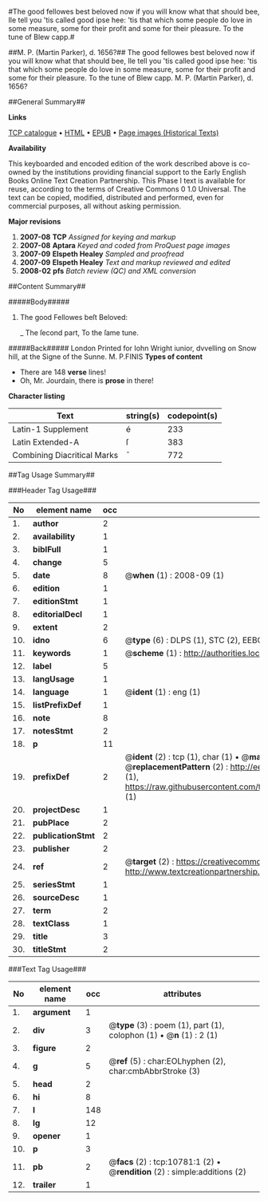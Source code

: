 #The good fellowes best beloved now if you will know what that should bee, Ile tell you 'tis called good ipse hee: 'tis that which some people do love in some measure, some for their profit and some for their pleasure. To the tune of Blew capp.#

##M. P. (Martin Parker), d. 1656?##
The good fellowes best beloved now if you will know what that should bee, Ile tell you 'tis called good ipse hee: 'tis that which some people do love in some measure, some for their profit and some for their pleasure. To the tune of Blew capp.
M. P. (Martin Parker), d. 1656?

##General Summary##

**Links**

[TCP catalogue](http://www.ota.ox.ac.uk/tcp/)  • 
[HTML](http://tei.it.ox.ac.uk/tcp/Texts-HTML/free/A08/A08794.html)  • 
[EPUB](http://tei.it.ox.ac.uk/tcp/Texts-EPUB/free/A08/A08794.epub) • 
[Page images (Historical Texts)](https://data.historicaltexts.jisc.ac.uk/view?pubId=eebo-99839188e&pageId=eebo-99839188e-10781-1)

**Availability**

This keyboarded and encoded edition of the
	       work described above is co-owned by the institutions
	       providing financial support to the Early English Books
	       Online Text Creation Partnership. This Phase I text is
	       available for reuse, according to the terms of Creative
	       Commons 0 1.0 Universal. The text can be copied,
	       modified, distributed and performed, even for
	       commercial purposes, all without asking permission.

**Major revisions**

1. __2007-08__ __TCP__ *Assigned for keying and markup*
1. __2007-08__ __Aptara__ *Keyed and coded from ProQuest page images*
1. __2007-09__ __Elspeth Healey__ *Sampled and proofread*
1. __2007-09__ __Elspeth Healey__ *Text and markup reviewed and edited*
1. __2008-02__ __pfs__ *Batch review (QC) and XML conversion*

##Content Summary##

#####Body#####

1. The good Fellowes beſt Beloved:

    _ The ſecond part, To the ſame tune.

#####Back#####
London Printed for Iohn Wright iunior, dvvelling on Snow hill, at the Signe of the Sunne. M. P.FINIS
**Types of content**

  * There are 148 **verse** lines!
  * Oh, Mr. Jourdain, there is **prose** in there!

**Character listing**


|Text|string(s)|codepoint(s)|
|---|---|---|
|Latin-1 Supplement|é|233|
|Latin Extended-A|ſ|383|
|Combining             Diacritical Marks|̄|772|

##Tag Usage Summary##

###Header Tag Usage###

|No|element name|occ|attributes|
|---|---|---|---|
|1.|__author__|2||
|2.|__availability__|1||
|3.|__biblFull__|1||
|4.|__change__|5||
|5.|__date__|8| @__when__ (1) : 2008-09 (1)|
|6.|__edition__|1||
|7.|__editionStmt__|1||
|8.|__editorialDecl__|1||
|9.|__extent__|2||
|10.|__idno__|6| @__type__ (6) : DLPS (1), STC (2), EEBO-CITATION (1), PROQUEST (1), VID (1)|
|11.|__keywords__|1| @__scheme__ (1) : http://authorities.loc.gov/ (1)|
|12.|__label__|5||
|13.|__langUsage__|1||
|14.|__language__|1| @__ident__ (1) : eng (1)|
|15.|__listPrefixDef__|1||
|16.|__note__|8||
|17.|__notesStmt__|2||
|18.|__p__|11||
|19.|__prefixDef__|2| @__ident__ (2) : tcp (1), char (1)  •  @__matchPattern__ (2) : ([0-9\-]+):([0-9IVX]+) (1), (.+) (1)  •  @__replacementPattern__ (2) : http://eebo.chadwyck.com/downloadtiff?vid=$1&page=$2 (1), https://raw.githubusercontent.com/textcreationpartnership/Texts/master/tcpchars.xml#$1 (1)|
|20.|__projectDesc__|1||
|21.|__pubPlace__|2||
|22.|__publicationStmt__|2||
|23.|__publisher__|2||
|24.|__ref__|2| @__target__ (2) : https://creativecommons.org/publicdomain/zero/1.0/ (1), http://www.textcreationpartnership.org/docs/. (1)|
|25.|__seriesStmt__|1||
|26.|__sourceDesc__|1||
|27.|__term__|2||
|28.|__textClass__|1||
|29.|__title__|3||
|30.|__titleStmt__|2||


###Text Tag Usage###

|No|element name|occ|attributes|
|---|---|---|---|
|1.|__argument__|1||
|2.|__div__|3| @__type__ (3) : poem (1), part (1), colophon (1)  •  @__n__ (1) : 2 (1)|
|3.|__figure__|2||
|4.|__g__|5| @__ref__ (5) : char:EOLhyphen (2), char:cmbAbbrStroke (3)|
|5.|__head__|2||
|6.|__hi__|8||
|7.|__l__|148||
|8.|__lg__|12||
|9.|__opener__|1||
|10.|__p__|3||
|11.|__pb__|2| @__facs__ (2) : tcp:10781:1 (2)  •  @__rendition__ (2) : simple:additions (2)|
|12.|__trailer__|1||
